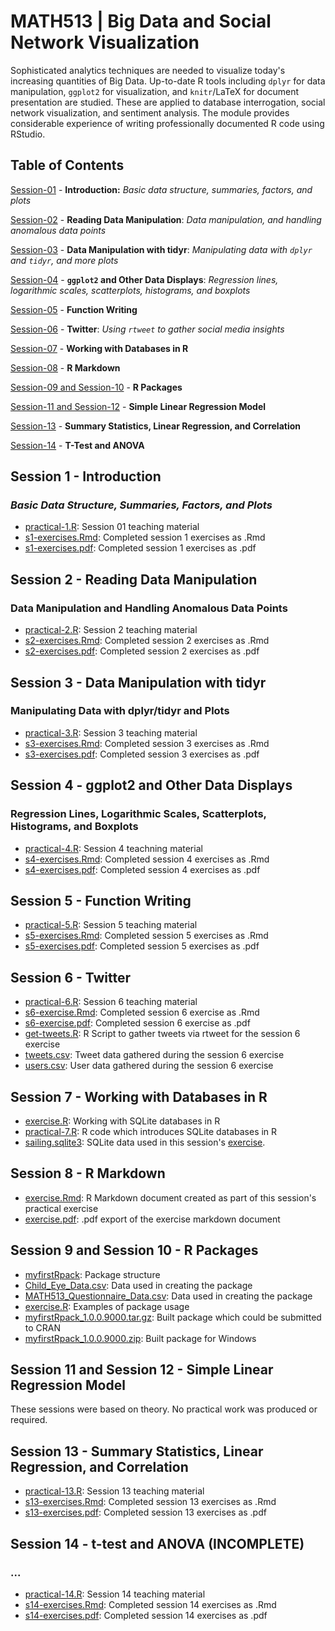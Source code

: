 # MATH513 | Big Data and Social Network Visualization
Sophisticated analytics techniques are needed to visualize today's increasing quantities of Big Data. Up-to-date R tools including `dplyr` for data manipulation, `ggplot2` for visualization, and `knitr`/LaTeX for document presentation are studied. These are applied to database interrogation, social network visualization, and sentiment analysis. The module provides considerable experience of writing professionally documented R code using RStudio.

## Table of Contents
[Session-01](https://github.com/Mauzey/MSc-Data-Science-and-Business-Analytics/tree/main/MATH513#session-1---introduction) - **Introduction:** _Basic data structure, summaries, factors, and plots_

[Session-02](https://github.com/Mauzey/MSc-Data-Science-and-Business-Analytics/tree/main/MATH513#session-2---reading-data-manipulation) - **Reading Data Manipulation**: _Data manipulation, and handling anomalous data points_

[Session-03](https://github.com/Mauzey/MSc-Data-Science-and-Business-Analytics/tree/main/MATH513#session-3---data-manipulation-with-tidyr) - **Data Manipulation with tidyr**: _Manipulating data with `dplyr` and `tidyr`, and more plots_

[Session-04](https://github.com/Mauzey/MSc-Data-Science-and-Business-Analytics/tree/main/MATH513#session-4---ggplot2-and-other-data-displays) - **`ggplot2` and Other Data Displays**: _Regression lines, logarithmic scales, scatterplots, histograms, and boxplots_

[Session-05](https://github.com/Mauzey/MSc-Data-Science-and-Business-Analytics/tree/main/MATH513#session-5---function-writing) - **Function Writing**

[Session-06](https://github.com/Mauzey/MSc-Data-Science-and-Business-Analytics/tree/main/MATH513#session-6---twitter) - **Twitter**: _Using `rtweet` to gather social media insights_

[Session-07](https://github.com/Mauzey/MSc-Data-Science-and-Business-Analytics/tree/main/MATH513#session-7---working-with-databases-in-r) - **Working with Databases in R**

[Session-08](https://github.com/Mauzey/MSc-Data-Science-and-Business-Analytics/tree/main/MATH513#session-8---r-markdown) - **R Markdown**

[Session-09 and Session-10](https://github.com/Mauzey/MSc-Data-Science-and-Business-Analytics/tree/main/MATH513#session-9-and-session-10---r-packages) - **R Packages**

[Session-11 and Session-12](https://github.com/Mauzey/MSc-Data-Science-and-Business-Analytics/tree/main/MATH513#session-11-and-session-12---simple-linear-regression-model) - **Simple Linear Regression Model**

[Session-13](https://github.com/Mauzey/MSc-Data-Science-and-Business-Analytics/tree/main/MATH513#session-13---summary-statistics-linear-regression-and-correlation) - **Summary Statistics, Linear Regression, and Correlation**

[Session-14](https://github.com/Mauzey/MSc-Data-Science-and-Business-Analytics/tree/main/MATH513#session-14---t-test-and-anova-incomplete) - **T-Test and ANOVA**

## Session 1 - Introduction
### _Basic Data Structure, Summaries, Factors, and Plots_

* [practical-1.R](https://github.com/Mauzey/MSc-Data-Science-and-Business-Analytics/blob/main/MATH513/Session-01/practical-1.R): Session 01 teaching material
* [s1-exercises.Rmd](https://github.com/Mauzey/MSc-Data-Science-and-Business-Analytics/blob/main/MATH513/Session-01/s1-exercises.Rmd): Completed session 1 exercises as .Rmd
* [s1-exercises.pdf](https://github.com/Mauzey/MSc-Data-Science-and-Business-Analytics/blob/main/MATH513/Session-01/s1-exercises.pdf): Completed session 1 exercises as .pdf

## Session 2 - Reading Data Manipulation
### Data Manipulation and Handling Anomalous Data Points

* [practical-2.R](https://github.com/Mauzey/MSc-Data-Science-and-Business-Analytics/blob/main/MATH513/Session-02/practical-2.R): Session 2 teaching material
* [s2-exercises.Rmd](https://github.com/Mauzey/MSc-Data-Science-and-Business-Analytics/blob/main/MATH513/Session-02/s2-exercises.Rmd): Completed session 2 exercises as .Rmd
* [s2-exercises.pdf](https://github.com/Mauzey/MSc-Data-Science-and-Business-Analytics/blob/main/MATH513/Session-02/s2-exercises.pdf): Completed session 2 exercises as .pdf

## Session 3 - Data Manipulation with tidyr
### Manipulating Data with dplyr/tidyr and Plots

* [practical-3.R](https://github.com/Mauzey/MSc-Data-Science-and-Business-Analytics/blob/main/MATH513/Session-03/practical-3.R): Session 3 teaching material
* [s3-exercises.Rmd](https://github.com/Mauzey/MSc-Data-Science-and-Business-Analytics/blob/main/MATH513/Session-03/s3-exercises.Rmd): Completed session 3 exercises as .Rmd
* [s3-exercises.pdf](https://github.com/Mauzey/MSc-Data-Science-and-Business-Analytics/blob/main/MATH513/Session-03/s3-exercises.pdf): Completed session 3 exercises as .pdf

## Session 4 - ggplot2 and Other Data Displays
### Regression Lines, Logarithmic Scales, Scatterplots, Histograms, and Boxplots

* [practical-4.R](https://github.com/Mauzey/MSc-Data-Science-and-Business-Analytics/blob/main/MATH513/Session-04/practical-4.R): Session 4 teachning material
* [s4-exercises.Rmd](https://github.com/Mauzey/MSc-Data-Science-and-Business-Analytics/blob/main/MATH513/Session-04/s4-exercises.Rmd): Completed session 4 exercises as .Rmd
* [s4-exercises.pdf](https://github.com/Mauzey/MSc-Data-Science-and-Business-Analytics/blob/main/MATH513/Session-04/s4-exercises.pdf): Completed session 4 exercises as .pdf

## Session 5 - Function Writing

* [practical-5.R](https://github.com/Mauzey/MSc-Data-Science-and-Business-Analytics/blob/main/MATH513/Session-05/practical-5.R): Session 5 teaching material
* [s5-exercises.Rmd](https://github.com/Mauzey/MSc-Data-Science-and-Business-Analytics/blob/main/MATH513/Session-05/s5-exercises.Rmd): Completed session 5 exercises as .Rmd
* [s5-exercises.pdf](https://github.com/Mauzey/MSc-Data-Science-and-Business-Analytics/blob/main/MATH513/Session-05/s5-exercises.pdf): Completed session 5 exercises as .pdf

## Session 6 - Twitter

* [practical-6.R](https://github.com/Mauzey/MSc-Data-Science-and-Business-Analytics/blob/main/MATH513/Session-06/get-tweets.R): Session 6 teaching material
* [s6-exercise.Rmd](https://github.com/Mauzey/MSc-Data-Science-and-Business-Analytics/blob/main/MATH513/Session-06/s6-exercise.Rmd): Completed session 6 exercise as .Rmd
* [s6-exercise.pdf](https://github.com/Mauzey/MSc-Data-Science-and-Business-Analytics/blob/main/MATH513/Session-06/s6-exercise.pdf): Completed session 6 exercise as .pdf
* [get-tweets.R](https://github.com/Mauzey/MSc-Data-Science-and-Business-Analytics/blob/main/MATH513/Session-06/get-tweets.R): R Script to gather tweets via rtweet for the session 6 exercise
* [tweets.csv](https://github.com/Mauzey/MSc-Data-Science-and-Business-Analytics/blob/main/MATH513/Session-06/tweets.csv): Tweet data gathered during the session 6 exercise
* [users.csv](https://github.com/Mauzey/MSc-Data-Science-and-Business-Analytics/blob/main/MATH513/Session-06/users.csv): User data gathered during the session 6 exercise

## Session 7 - Working with Databases in R
* [exercise.R](https://github.com/Mauzey/MSc-Data-Science-and-Business-Analytics/blob/main/MATH513/Session-7/exercise.R): Working with SQLite databases in R
* [practical-7.R](https://github.com/Mauzey/MSc-Data-Science-and-Business-Analytics/blob/main/MATH513/Session-7/practical-7.R): R code which introduces SQLite databases in R
* [sailing.sqlite3](https://github.com/Mauzey/MSc-Data-Science-and-Business-Analytics/blob/main/MATH513/Session-7/sailing.sqlite3): SQLite data used in this session's [exercise](https://github.com/Mauzey/MSc-Data-Science-and-Business-Analytics/blob/main/MATH513/Session-7/exercise.R).

## Session 8 - R Markdown
* [exercise.Rmd](https://github.com/Mauzey/MSc-Data-Science-and-Business-Analytics/blob/main/MATH513/Session-8/exercise.Rmd): R Markdown document created as part of this session's practical exercise
* [exercise.pdf](https://github.com/Mauzey/MSc-Data-Science-and-Business-Analytics/blob/main/MATH513/Session-8/exercise.pdf): .pdf export of the exercise markdown document

## Session 9 and Session 10 - R Packages
* [myfirstRpack](https://github.com/Mauzey/MSc-Data-Science-and-Business-Analytics/tree/main/MATH513/Session-9/myfirstRpack): Package structure
* [Child_Eye_Data.csv](https://github.com/Mauzey/MSc-Data-Science-and-Business-Analytics/blob/main/MATH513/Session-9/Child_Eye_Data.csv): Data used in creating the package
* [MATH513_Questionnaire_Data.csv](https://github.com/Mauzey/MSc-Data-Science-and-Business-Analytics/blob/main/MATH513/Session-9/MATH513_Questionnaire_Data.csv): Data used in creating the package
* [exercise.R](https://github.com/Mauzey/MSc-Data-Science-and-Business-Analytics/blob/main/MATH513/Session-9/exercise.R): Examples of package usage
* [myfirstRpack_1.0.0.9000.tar.gz](https://github.com/Mauzey/MSc-Data-Science-and-Business-Analytics/blob/main/MATH513/Session-9/myfirstRpack_1.0.0.9000.tar.gz): Built package which could be submitted to CRAN
* [myfirstRpack_1.0.0.9000.zip](https://github.com/Mauzey/MSc-Data-Science-and-Business-Analytics/blob/main/MATH513/Session-9/myfirstRpack_1.0.0.9000.zip): Built package for Windows

## Session 11 and Session 12 - Simple Linear Regression Model
These sessions were based on theory. No practical work was produced or required.

## Session 13 - Summary Statistics, Linear Regression, and Correlation
* [practical-13.R](https://github.com/Mauzey/MSc-Data-Science-and-Business-Analytics/blob/main/MATH513/Session-13/practical-13.R): Session 13 teaching material
* [s13-exercises.Rmd](https://github.com/Mauzey/MSc-Data-Science-and-Business-Analytics/blob/main/MATH513/Session-13/s13-exercises.Rmd): Completed session 13 exercises as .Rmd
* [s13-exercises.pdf](https://github.com/Mauzey/MSc-Data-Science-and-Business-Analytics/blob/main/MATH513/Session-13/s13-exercises.pdf): Completed session 13 exercises as .pdf

## Session 14 - t-test and ANOVA (INCOMPLETE)
### ...

* [practical-14.R](https://github.com/Mauzey/MSc-Data-Science-and-Business-Analytics/blob/main/MATH513/Session-14/practical-14.R): Session 14 teaching material
* [s14-exercises.Rmd](https://github.com/Mauzey/MSc-Data-Science-and-Business-Analytics/blob/main/MATH513/Session-14/s14-exercises.Rmd): Completed session 14 exercises as .Rmd
* [s14-exercises.pdf](https://github.com/Mauzey/MSc-Data-Science-and-Business-Analytics/blob/main/MATH513/Session-14/s14-exercises.pdf): Completed session 14 exercises as .pdf
